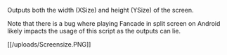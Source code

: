 Outputs both the width (XSize) and height (YSize) of the screen.

Note that there is a bug where playing Fancade in split screen on Android likely impacts the usage of this script as the outputs can lie.

[[/uploads/Screensize.PNG]]